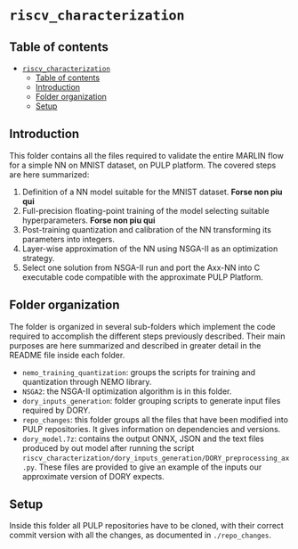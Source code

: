 # `riscv_characterization`

## Table of contents
- [`riscv_characterization`](#riscv_characterization)
  - [Table of contents](#table-of-contents)
  - [Introduction](#introduction)
  - [Folder organization](#folder-organization)
  - [Setup](#setup)

## Introduction
This folder contains all the files required to validate the entire MARLIN flow for a simple NN on MNIST dataset, on PULP platform.
The covered steps are here summarized:
1. Definition of a NN model suitable for the MNIST dataset. **Forse non piu qui**
2. Full-precision floating-point training of the model selecting suitable hyperparameters. **Forse non piu qui**
3. Post-training quantization and calibration of the NN transforming its parameters into integers.
4. Layer-wise approximation of the NN using NSGA-II as an optimization strategy. 
5. Select one solution from NSGA-II run and port the Axx-NN into C executable code compatible with the approximate PULP Platform.

## Folder organization
The folder is organized in several sub-folders which implement the code required to accomplish the different steps previously described.
Their main purposes are here summarized and described in greater detail in the README file inside each folder.
- `nemo_training_quantization`: groups the scripts for training and quantization through NEMO library.
- `NSGA2`: the NSGA-II optimization algorithm is in this folder.
- `dory_inputs_generation`: folder grouping scripts to generate input files required by DORY.
- `repo_changes`: this folder groups all the files that have been modified into PULP repositories. It gives information on dependencies and versions. 
- `dory_model.7z`: contains the output ONNX, JSON and the text files produced by out model after running the script `riscv_characterization/dory_inputs_generation/DORY_preprocessing_ax.py`. These files are provided to give an example of the inputs our approximate version of DORY expects. 

## Setup
Inside this folder all PULP repositories have to be cloned, with their correct commit version with all the changes, as documented in `./repo_changes`. 


 
